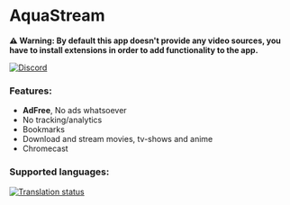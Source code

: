 # AquaStream

**⚠️ Warning: By default this app doesn't provide any video sources, you have to install extensions in order to add functionality to the app.**


[![Discord](https://invidget.switchblade.xyz/4uAZXt97pG)](https://discord.gg/4uAZXt97pG)

### Features:
+ **AdFree**, No ads whatsoever
+ No tracking/analytics
+ Bookmarks
+ Download and stream movies, tv-shows and anime
+ Chromecast

### Supported languages:
<a href="https://hosted.weblate.org/engage/cloudstream/">
  <img src="https://hosted.weblate.org/widgets/cloudstream/-/app/multi-auto.svg" alt="Translation status" />
</a>
